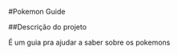 #Pokemon Guide

##Descrição do projeto
<p>   
   É um guia pra ajudar a saber sobre os pokemons
</p>